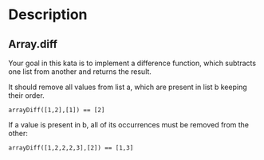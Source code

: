# Description 

## Array.diff

Your goal in this kata is to implement a difference function, which subtracts one list from another and returns the result.

It should remove all values from list a, which are present in list b keeping their order.

```
arrayDiff([1,2],[1]) == [2]
````

If a value is present in b, all of its occurrences must be removed from the other:
````
arrayDiff([1,2,2,2,3],[2]) == [1,3]
````